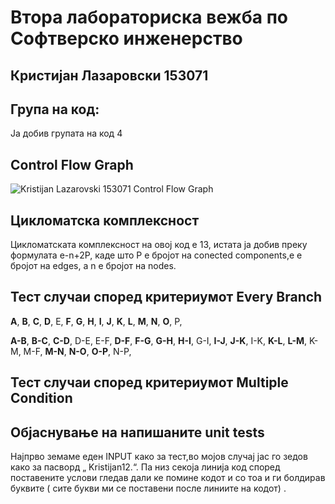 # Втора лабораториска вежба по Софтверско инженерство
## Кристијан Лазаровски 153071
## Група на код:
Ја добив групата на код 4

## Control Flow Graph
![Kristijan Lazarovski 153071 Control Flow Graph](https://user-images.githubusercontent.com/52075405/84544045-cbd9b500-acfc-11ea-92b6-bc5abaf1a4ed.jpg)

## Цикломатска комплексност
Цикломатската комплексност на овој код е 13, истата ја добив преку формулата e-n+2P, каде што P е бројот на conected components,e е бројот на edges, а n е бројот на nodes. 

## Тест случаи според критериумот Every Branch
**A**,
**B**,
**C**,
**D**,
E,
**F**,
**G**,
**H**,
**I**,
**J**,
**K**,
**L**,
**M**,
**N**,
**O**,
P,

**A-B**,
**B-C**,
**C-D**,
D-E,
E-F,
**D-F**,
**F-G**,
**G-H**,
**H-I**,
G-I,
**I-J**,
**J-K**,
I-K,
**K-L**,
**L-M**,
K-M,
M-F,
**M-N**,
**N-O**,
**O-P**,
N-P,


## Тест случаи според критериумот Multiple Condition


## Објаснување на напишаните unit tests
Најпрво земаме еден INPUT како за тест,во мојов случај јас го зедов како за пасворд „ Kristijan12.“.
Па низ секоја линија код според поставените услови гледав дали ке помине кодот и со тоа и ги болдирав буквите ( сите букви ми се поставени после линиите на кодот) .
